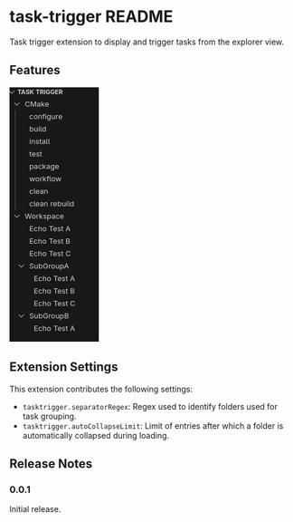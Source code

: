 # task-trigger README

Task trigger extension to display and trigger tasks from the explorer view.

## Features

![Screenshot](img/screenshot.png)

## Extension Settings

This extension contributes the following settings:

* `tasktrigger.separatorRegex`: Regex used to identify folders used for task grouping.
* `tasktrigger.autoCollapseLimit`: Limit of entries after which a folder is automatically collapsed during loading.

## Release Notes

### 0.0.1

Initial release.
